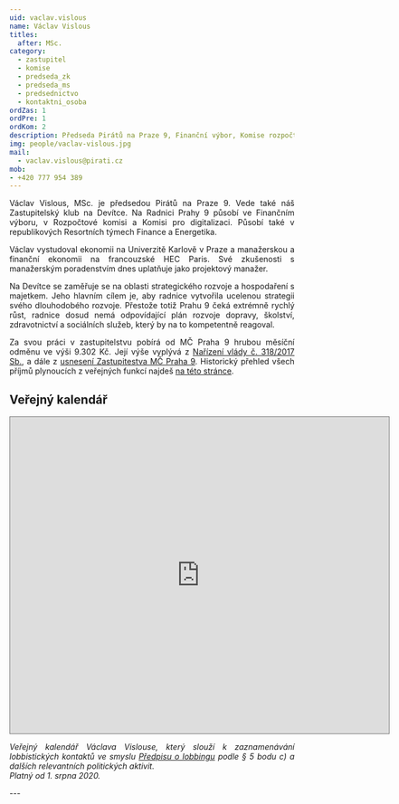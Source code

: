 ```yaml
---
uid: vaclav.vislous
name: Václav Vislous
titles:
  after: MSc.
category:
  - zastupitel
  - komise
  - predseda_zk
  - predseda_ms
  - predsednictvo  
  - kontaktni_osoba
ordZas: 1
ordPre: 1
ordKom: 2
description: Předseda Pirátů na Praze 9, Finanční výbor, Komise rozpočtová a pro digitalizaci
img: people/vaclav-vislous.jpg
mail:
  - vaclav.vislous@pirati.cz
mob:
- +420 777 954 389
---
```

<p style='text-align: justify;'>
Václav Vislous, MSc. je předsedou Pirátů na Praze 9. Vede také náš Zastupitelský klub na Devítce. Na Radnici Prahy 9 působí ve Finančním výboru, v Rozpočtové komisi a Komisi pro digitalizaci. Působí také v republikových Resortních týmech Finance a Energetika.
</p><p style='text-align: justify;'>
Václav vystudoval ekonomii na Univerzitě Karlově v Praze a manažerskou a finanční ekonomii na francouzské HEC Paris. Své zkušenosti s manažerským poradenstvím dnes uplatňuje jako projektový manažer. 
</p><p style='text-align: justify;'>
Na Devítce se zaměřuje se na oblasti strategického rozvoje a hospodaření s majetkem. Jeho hlavním cílem je, aby radnice vytvořila ucelenou strategii svého dlouhodobého rozvoje. Přestože totiž Prahu 9 čeká extrémně rychlý růst, radnice dosud nemá odpovídající plán rozvoje dopravy, školství, zdravotnictví a sociálních služeb, který by na to kompetentně reagoval.
</p>
<p style='text-align: justify;'>Za svou práci v zastupitelstvu pobírá od MČ Praha 9 hrubou měsíční odměnu ve výši 9.302 Kč. Její výše vyplývá z <a href="https://www.zakonyprolidi.cz/cs/2017-318" target="_blank">Nařízení vlády č. 318/2017 Sb.</a>, a dále z <a href="https://praha9.cz/sites/default/files/downloads/import/z-20-018-us_0.pdf" target="_blank">usnesení Zastupitestva MČ Praha 9</a>. Historický přehled všech příjmů plynoucích z veřejných funkcí najdeš <a href="https://nalodeni.pirati.cz/odmeny/vaclav.vislous" target="_blank">na této stránce</a>.
</p>
<h2>Veřejný kalendář</h2>
<iframe src="https://calendar.google.com/calendar/embed?height=560&amp;wkst=2&amp;bgcolor=%23ffffff&amp;ctz=Europe%2FPrague&amp;src=dmFjbGF2LnZpc2xvdXNAcGlyYXRpLmN6&amp;color=%23212121&amp;showTitle=0&amp;showPrint=0&amp;showCalendars=0&amp;showTz=0" style="border:solid 1px #777" width="670" height="560" frameborder="0" scrolling="no"></iframe>
<p style='text-align: justify;font-style: italic;'>
Veřejný kalendář Václava Vislouse, který slouží k zaznamenávání lobbistických kontaktů ve smyslu <a href="https://wiki.pirati.cz/rules/prl" target="_blank">Předpisu o lobbingu</a> podle § 5 bodu c) a dalších relevantních politických aktivit.<br>Platný od 1. srpna 2020. 
</p>
---